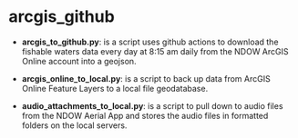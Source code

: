 ﻿# arcgis_github
 
- <b>arcgis_to_github.py</b>: is a script uses github actions to download the fishable waters data every day at 8:15 am daily from the NDOW ArcGIS Online account into a geojson.
 
- <b>arcgis_online_to_local.py</b>: is a script to back up data from ArcGIS Online Feature Layers to a local file geodatabase.

- <b>audio_attachments_to_local.py</b>: is a script to pull down to audio files from the NDOW Aerial App and stores the audio files in formatted folders on the local servers.
